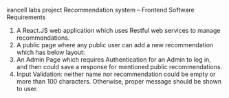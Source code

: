 irancell labs project
Recommendation system – Frontend
Software Requirements
1. A React.JS web application which uses Restful web services to manage recommendations.
2. A public page where any public user can add a new recommendation which has below layout:
3. An Admin Page which requires Authentication for an Admin to log in, and then could save a 
response for mentioned public recommendations.
4. Input Validation: neither name nor recommendation could be empty or more than 100 
characters. Otherwise, proper message should be shown to user.
